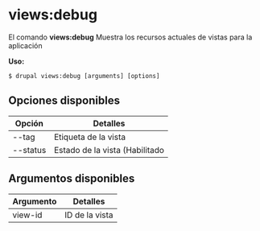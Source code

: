 # views:debug
El comando **views:debug** Muestra los recursos actuales de vistas para la aplicación

**Uso:**
```
$ drupal views:debug [arguments] [options] 
```

## Opciones disponibles
Opción | Detalles
-------|-------------
--tag | Etiqueta de la vista
--status | Estado de la vista (Habilitado|Deshabilitado)

## Argumentos disponibles
Argumento | Detalles
---------|-------------
view-id | ID de la vista
